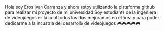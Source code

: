 Hola soy Eros Ivan Carranza y ahora estoy utilizando la plataforma github para realizar mi proyecto de mi universidad
Soy estudiante de la ingeniera de videojuegos en la cual todos los días mejoramos en el área y para poder dedicarme a la industria del desarrollo de videojuegos
🎮🎮🎮🎮🎮
